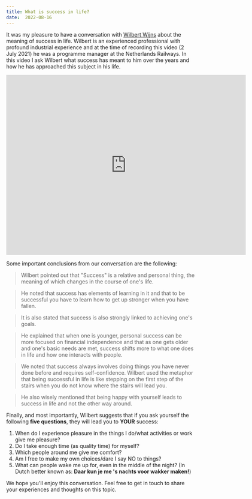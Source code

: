 ```yaml
---
title: What is success in life?
date:  2022-08-16
---
```

It was my pleasure to have a conversation with [Wilbert Wijns](https://www.linkedin.com/in/wilbert-wijns-0669946/) about the meaning of success in life. Wilbert is an experienced professional with profound industrial experience and at the time of recording this video (2 July 2021) he was a programme manager at the Netherlands Railways. In this video I ask Wilbert what success has meant to him over the years and how he has approached this subject in his life.

<iframe
    width="640"
    height="480"
    src="https://www.youtube.com/embed/J_M6sI1IJzU"
    frameborder="0"
    allow="autoplay; encrypted-media"
    allowfullscreen
>
</iframe>

Some important conclusions from our conversation are the following:

> Wilbert pointed out that "Success" is a relative and personal thing, the meaning of which changes in the course of one's life. 

> He noted that success has elements of learning in it and that to be successful you have to learn how to get up stronger when you have fallen. 

> It is also stated that success is also strongly linked to achieving one's goals. 

> He explained that when one is younger, personal success can be more focused on financial independence and that as one gets older and one's basic needs are met, success shifts more to what one does in life and how one interacts with people.

> We noted that success always involves doing things you have never done before and requires self-confidence. Wilbert used the metaphor that being successful in life is like stepping on the first step of the stairs when you do not know where the stairs will lead you. 

> He also wisely mentioned that being happy with yourself leads to success in life and not the other way around.

Finally, and most importantly, Wilbert suggests that if you ask yourself the following **five questions**, they will lead you to **YOUR** success: 
1.	When do I experience pleasure in the things I do/what activities or work give me pleasure?
2.	Do I take enough time (as quality time) for myself?
3.	Which people around me give me comfort?
4.	Am I free to make my own choices/dare I say NO to things?
5.	What can people wake me up for, even in the middle of the night? (In Dutch better known as: **Daar kun je me 's nachts voor wakker maken!**)

We hope you'll enjoy this conversation. Feel free to get in touch to share your experiences and thoughts on this topic.   